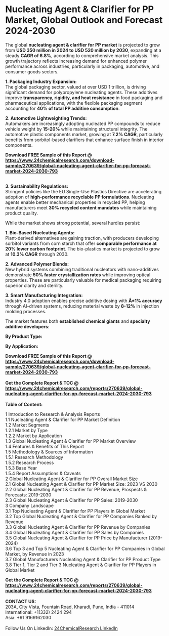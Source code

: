 <h1>Nucleating Agent &amp; Clarifier for PP Market, Global Outlook and Forecast 2024-2030</h1><p>The global <strong>nucleating agent &amp; clarifier for PP market</strong> is projected to grow from <strong>USD 350 million in 2024 to USD 520 million by 2030</strong>, expanding at a steady <strong>CAGR of 6.8%</strong>, according to comprehensive market analysis. This growth trajectory reflects increasing demand for enhanced polymer performance across industries, particularly in packaging, automotive, and consumer goods sectors.</p><p><strong>1. Packaging Industry Expansion:</strong><br>
The global packaging sector, valued at over USD 1 trillion, is driving significant demand for polypropylene nucleating agents. These additives improve <strong>transparency, rigidity, and heat resistance</strong> in food packaging and pharmaceutical applications, with the flexible packaging segment accounting for <strong>40% of total PP additive consumption</strong>.</p><p><strong>2. Automotive Lightweighting Trends:</strong><br>
Automakers are increasingly adopting nucleated PP compounds to reduce vehicle weight by <strong>15-20%</strong> while maintaining structural integrity. The automotive plastic components market, growing at <strong>7.2% CAGR</strong>, particularly benefits from sorbitol-based clarifiers that enhance surface finish in interior components.</p><div><b>Download FREE Sample of this Report @ 
            <a href="https://www.24chemicalresearch.com/download-sample/270639/global-nucleating-agent-clarifier-for-pp-forecast-market-2024-2030-793">
            https://www.24chemicalresearch.com/download-sample/270639/global-nucleating-agent-clarifier-for-pp-forecast-market-2024-2030-793</a></b></div><br><p><strong>3. Sustainability Regulations:</strong><br>
Stringent policies like the EU Single-Use Plastics Directive are accelerating adoption of <strong>high-performance recyclable PP formulations</strong>. Nucleating agents enable better mechanical properties in recycled PP, helping manufacturers meet <strong>30% recycled content mandates</strong> while maintaining product quality.</p><p>While the market shows strong potential, several hurdles persist:</p><p><strong>1. Bio-Based Nucleating Agents:</strong><br>
Plant-derived alternatives are gaining traction, with producers developing sorbitol variants from corn starch that offer <strong>comparable performance at 20% lower carbon footprint</strong>. The bio-plastics market is projected to grow at <strong>10.3% CAGR</strong> through 2030.</p><p><strong>2. Advanced Polymer Blends:</strong><br>
New hybrid systems combining traditional nucleators with nano-additives demonstrate <strong>50% faster crystallization rates</strong> while improving optical properties. These are particularly valuable for medical packaging requiring superior clarity and sterility.</p><p><strong>3. Smart Manufacturing Integration:</strong><br>
Industry 4.0 adoption enables precise additive dosing with <strong>Â±1% accuracy</strong> through AI-driven systems, reducing material waste by <strong>8-12%</strong> in injection molding processes.</p><p>The market features both <strong>established chemical giants</strong> and <strong>specialty additive developers</strong>:</p><p><strong>By Product Type:</strong></p><p><strong>By Application:</strong></p><div><b>Download FREE Sample of this Report @ 
            <a href="https://www.24chemicalresearch.com/download-sample/270639/global-nucleating-agent-clarifier-for-pp-forecast-market-2024-2030-793">
            https://www.24chemicalresearch.com/download-sample/270639/global-nucleating-agent-clarifier-for-pp-forecast-market-2024-2030-793</a></b></div><br><div><b>Get the Complete Report & TOC @ 
            <a href="https://www.24chemicalresearch.com/reports/270639/global-nucleating-agent-clarifier-for-pp-forecast-market-2024-2030-793">
            https://www.24chemicalresearch.com/reports/270639/global-nucleating-agent-clarifier-for-pp-forecast-market-2024-2030-793</a></b></div><br>
            <b>Table of Content:</b><p>1 Introduction to Research & Analysis Reports<br />
    1.1 Nucleating Agent & Clarifier for PP Market Definition<br />
    1.2 Market Segments<br />
        1.2.1 Market by Type<br />
        1.2.2 Market by Application<br />
    1.3 Global Nucleating Agent & Clarifier for PP Market Overview<br />
    1.4 Features & Benefits of This Report<br />
    1.5 Methodology & Sources of Information<br />
        1.5.1 Research Methodology<br />
        1.5.2 Research Process<br />
        1.5.3 Base Year<br />
        1.5.4 Report Assumptions & Caveats<br />
2 Global Nucleating Agent & Clarifier for PP Overall Market Size<br />
    2.1 Global Nucleating Agent & Clarifier for PP Market Size: 2023 VS 2030<br />
    2.2 Global Nucleating Agent & Clarifier for PP Revenue, Prospects & Forecasts: 2019-2030<br />
    2.3 Global Nucleating Agent & Clarifier for PP Sales: 2019-2030<br />
3 Company Landscape<br />
    3.1 Top Nucleating Agent & Clarifier for PP Players in Global Market<br />
    3.2 Top Global Nucleating Agent & Clarifier for PP Companies Ranked by Revenue<br />
    3.3 Global Nucleating Agent & Clarifier for PP Revenue by Companies<br />
    3.4 Global Nucleating Agent & Clarifier for PP Sales by Companies<br />
    3.5 Global Nucleating Agent & Clarifier for PP Price by Manufacturer (2019-2024)<br />
    3.6 Top 3 and Top 5 Nucleating Agent & Clarifier for PP Companies in Global Market, by Revenue in 2023<br />
    3.7 Global Manufacturers Nucleating Agent & Clarifier for PP Product Type<br />
    3.8 Tier 1, Tier 2 and Tier 3 Nucleating Agent & Clarifier for PP Players in Global Market<br />
    </p><div><b>Get the Complete Report & TOC @ 
            <a href="https://www.24chemicalresearch.com/reports/270639/global-nucleating-agent-clarifier-for-pp-forecast-market-2024-2030-793">
            https://www.24chemicalresearch.com/reports/270639/global-nucleating-agent-clarifier-for-pp-forecast-market-2024-2030-793</a></b></div><br><b>CONTACT US:</b><br>
            203A, City Vista, Fountain Road, Kharadi, Pune, India - 411014<br>
            International: +1(332) 2424 294<br>
            Asia: +91 9169162030 <br><br>
            Follow Us On LinkedIn: <a href="https://www.linkedin.com/company/24chemicalresearch/">24ChemicalResearch LinkedIn</a>